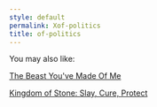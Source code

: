 ```yaml
---
style: default
permalink: Xof-politics
title: of-politics
---
```

You may also like:

[The Beast You've Made Of Me](http://scp-wiki.net/the-beast-you-ve-made-of-me)

[Kingdom of Stone: Slay, Cure, Protect](http://scp-wiki.net/kingdom-of-stone-slay-cure-protect)
